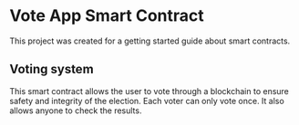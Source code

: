 # Vote App Smart Contract

This project was created for a getting started guide about smart contracts.

## Voting system

This smart contract allows the user to vote through a blockchain to ensure safety and integrity of the election.
Each voter can only vote once.
It also allows anyone to check the results.